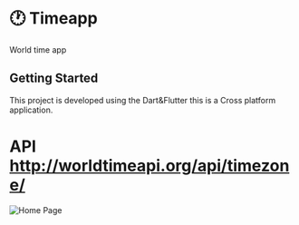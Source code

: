 # 🕐 Timeapp

World time app

## Getting Started

This project is developed using the Dart&Flutter this is a Cross platform application.

# API http://worldtimeapi.org/api/timezone/


![Home Page](https://drive.google.com/file/d/1b4LG2BI2v0d4pUbyLc4_4IKz38lbsEv-/view)
